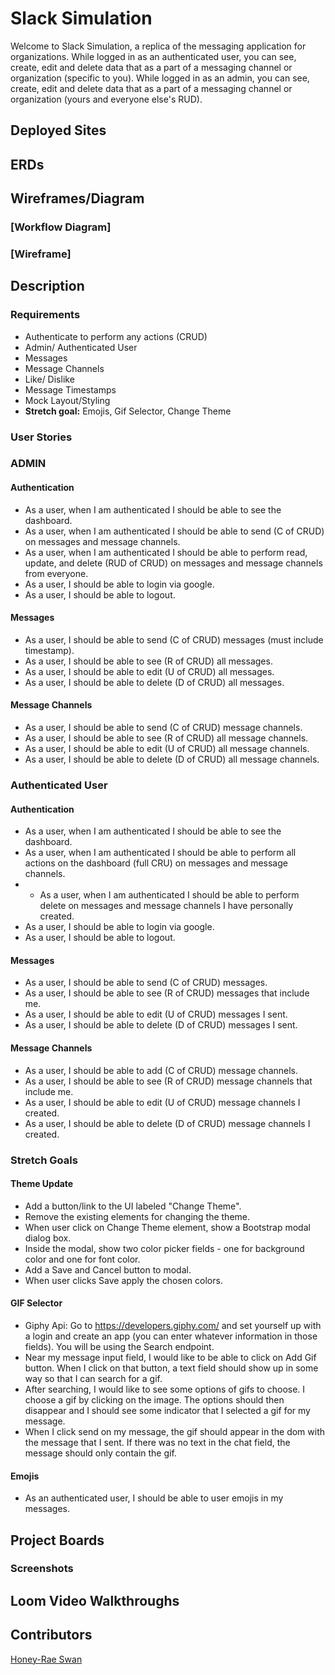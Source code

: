 # Slack Simulation
Welcome to Slack Simulation, a replica of the messaging application for organizations. 
While logged in as an authenticated user, you can see, create, edit and delete data that as a part of a messaging channel or organization (specific to you).
While logged in as an admin, you can see, create, edit and delete data that as a part of a messaging channel or organization (yours and everyone else's RUD).

## Deployed Sites


## ERDs


## Wireframes/Diagram
### [Workflow Diagram]
### [Wireframe]


## Description

### Requirements
* Authenticate to perform any actions (CRUD)
* Admin/ Authenticated User
* Messages
* Message Channels
* Like/ Dislike
* Message Timestamps
* Mock Layout/Styling 
* **Stretch goal:** Emojis, Gif Selector, Change Theme

### User Stories

### ADMIN 

#### Authentication
* As a user, when I am authenticated I should be able to see the dashboard.
* As a user, when I am authenticated I should be able to send (C of CRUD) on messages and message channels.
* As a user, when I am authenticated I should be able to perform read, update, and delete (RUD of CRUD) on messages and message channels from everyone.
* As a user, I should be able to login via google.
* As a user, I should be able to logout.

#### Messages
* As a user, I should be able to send (C of CRUD) messages (must include timestamp).
* As a user, I should be able to see (R of CRUD) all messages.
* As a user, I should be able to edit (U of CRUD) all messages.
* As a user, I should be able to delete (D of CRUD) all messages.

#### Message Channels
* As a user, I should be able to send (C of CRUD) message channels.
* As a user, I should be able to see (R of CRUD) all message channels.
* As a user, I should be able to edit (U of CRUD) all message channels.
* As a user, I should be able to delete (D of CRUD) all message channels.

### Authenticated User

#### Authentication
* As a user, when I am authenticated I should be able to see the dashboard.
* As a user, when I am authenticated I should be able to perform all actions on the dashboard (full CRU) on messages and message channels.
* * As a user, when I am authenticated I should be able to perform delete on messages and message channels I have personally created.
* As a user, I should be able to login via google.
* As a user, I should be able to logout.

#### Messages
* As a user, I should be able to send (C of CRUD) messages.
* As a user, I should be able to see (R of CRUD) messages that include me.
* As a user, I should be able to edit (U of CRUD) messages I sent.
* As a user, I should be able to delete (D of CRUD) messages I sent.

#### Message Channels
* As a user, I should be able to add (C of CRUD) message channels.
* As a user, I should be able to see (R of CRUD) message channels that include me.
* As a user, I should be able to edit (U of CRUD) message channels I created.
* As a user, I should be able to delete (D of CRUD) message channels I created.


### Stretch Goals

#### Theme Update
* Add a button/link to the UI labeled "Change Theme".
* Remove the existing elements for changing the theme.
* When user click on Change Theme element, show a Bootstrap modal dialog box.
* Inside the modal, show two color picker fields - one for background color and one for font color.
* Add a Save and Cancel button to modal.
* When user clicks Save apply the chosen colors.

#### GIF Selector
* Giphy Api: Go to https://developers.giphy.com/ and set yourself up with a login and create an app (you can enter whatever information in those fields). You will be using the Search endpoint.
* Near my message input field, I would like to be able to click on Add Gif button. When I click on that button, a text field should show up in some way so that I can search for a gif.
* After searching, I would like to see some options of gifs to choose. I choose a gif by clicking on the image. The options should then disappear and I should see some indicator that I selected a gif for my message.
* When I click send on my message, the gif should appear in the dom with the message that I sent. If there was no text in the chat field, the message should only contain the gif.

#### Emojis
* As an authenticated user, I should be able to user emojis in my messages.


## Project Boards


### Screenshots



## Loom Video Walkthroughs


## Contributors
[Honey-Rae Swan](https://github.com/thedigitalmenagerie)


